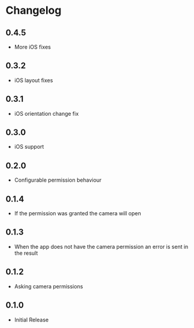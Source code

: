 # Changelog

## 0.4.5

* More iOS fixes

## 0.3.2

* iOS layout fixes

## 0.3.1

* iOS orientation change fix

## 0.3.0

* iOS support

## 0.2.0

* Configurable permission behaviour

## 0.1.4

* If the permission was granted the camera will open

## 0.1.3

* When the app does not have the camera permission an error is sent in the result

## 0.1.2

* Asking camera permissions

## 0.1.0

* Initial Release
